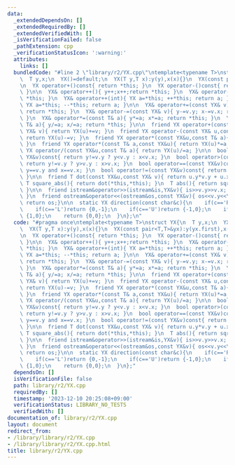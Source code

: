 ```yaml
---
data:
  _extendedDependsOn: []
  _extendedRequiredBy: []
  _extendedVerifiedWith: []
  _isVerificationFailed: false
  _pathExtension: cpp
  _verificationStatusIcon: ':warning:'
  attributes:
    links: []
  bundledCode: "#line 2 \"library/r2/YX.cpp\"\ntemplate<typename T>\nstruct YX{\n\
    \  T y,x;\n  YX()=default;\n  YX(T y,T x):y(y),x(x){}\n  YX(const pair<T,T>&yx):y(yx.first),x(yx.second){}\n\
    \n  YX operator+()const{ return *this; }\n  YX operator-()const{ return YX(-y,-x);\
    \ }\n\n  YX& operator++(){ y++;x++;return *this; }\n  YX& operator--(){ y--;x--;return\
    \ *this; }\n  YX& operator++(int){ YX a=*this; ++*this; return a; }\n  YX& operator--(int){\
    \ YX a=*this; --*this; return a; }\n\n  YX& operator+=(const YX& v){ y+=v.y; x+=v.x;\
    \ return *this; }\n  YX& operator-=(const YX& v){ y-=v.y; x-=v.x; return *this;\
    \ }\n  YX& operator*=(const T& a){ y*=a; x*=a; return *this; }\n  YX& operator/=(const\
    \ T& a){ y/=a; x/=a; return *this; }\n\n  friend YX operator+(const YX& u,const\
    \ YX& v){ return YX(u)+=v; }\n  friend YX operator-(const YX& u,const YX& v){\
    \ return YX(u)-=v; }\n  friend YX operator*(const YX&u,const T& a){ return YX(u)*=a;\
    \ }\n  friend YX operator*(const T& a,const YX&u){ return YX(u)*=a; }\n  friend\
    \ YX operator/(const YX&u,const T& a){ return YX(u)/=a; }\n\n  bool operator<(const\
    \ YX&v)const{ return y!=v.y ? y<v.y : x<v.x; }\n  bool operator>(const YX&v)const{\
    \ return y!=v.y ? y>v.y : x>v.x; }\n  bool operator==(const YX&v)const{ return\
    \ y==v.y and x==v.x; }\n  bool operator!=(const YX&v)const{ return !(*this==v);\
    \ }\n\n  friend T dot(const YX&u,const YX& v){ return u.y*v.y + u.x*v.x; }\n \
    \ T square_abs(){ return dot(*this,*this); }\n  T abs(){ return sqrt(square_abs());\
    \ }\n\n  friend istream&operator>>(istream&is,YX&v){ is>>v.y>>v.x; return is;\
    \ }\n  friend ostream&operator<<(ostream&os,const YX&v){ os<<v.y<<\" \"<<v.x;\
    \ return os;}\n\n  static YX direction(const char&c){\n    if(c=='R')return {0,1};\n\
    \    if(c=='L')return {0,-1};\n    if(c=='U')return {-1,0};\n    if(c=='D')return\
    \ {1,0};\n    return {0,0};\n  }\n};\n"
  code: "#pragma once\ntemplate<typename T>\nstruct YX{\n  T y,x;\n  YX()=default;\n\
    \  YX(T y,T x):y(y),x(x){}\n  YX(const pair<T,T>&yx):y(yx.first),x(yx.second){}\n\
    \n  YX operator+()const{ return *this; }\n  YX operator-()const{ return YX(-y,-x);\
    \ }\n\n  YX& operator++(){ y++;x++;return *this; }\n  YX& operator--(){ y--;x--;return\
    \ *this; }\n  YX& operator++(int){ YX a=*this; ++*this; return a; }\n  YX& operator--(int){\
    \ YX a=*this; --*this; return a; }\n\n  YX& operator+=(const YX& v){ y+=v.y; x+=v.x;\
    \ return *this; }\n  YX& operator-=(const YX& v){ y-=v.y; x-=v.x; return *this;\
    \ }\n  YX& operator*=(const T& a){ y*=a; x*=a; return *this; }\n  YX& operator/=(const\
    \ T& a){ y/=a; x/=a; return *this; }\n\n  friend YX operator+(const YX& u,const\
    \ YX& v){ return YX(u)+=v; }\n  friend YX operator-(const YX& u,const YX& v){\
    \ return YX(u)-=v; }\n  friend YX operator*(const YX&u,const T& a){ return YX(u)*=a;\
    \ }\n  friend YX operator*(const T& a,const YX&u){ return YX(u)*=a; }\n  friend\
    \ YX operator/(const YX&u,const T& a){ return YX(u)/=a; }\n\n  bool operator<(const\
    \ YX&v)const{ return y!=v.y ? y<v.y : x<v.x; }\n  bool operator>(const YX&v)const{\
    \ return y!=v.y ? y>v.y : x>v.x; }\n  bool operator==(const YX&v)const{ return\
    \ y==v.y and x==v.x; }\n  bool operator!=(const YX&v)const{ return !(*this==v);\
    \ }\n\n  friend T dot(const YX&u,const YX& v){ return u.y*v.y + u.x*v.x; }\n \
    \ T square_abs(){ return dot(*this,*this); }\n  T abs(){ return sqrt(square_abs());\
    \ }\n\n  friend istream&operator>>(istream&is,YX&v){ is>>v.y>>v.x; return is;\
    \ }\n  friend ostream&operator<<(ostream&os,const YX&v){ os<<v.y<<\" \"<<v.x;\
    \ return os;}\n\n  static YX direction(const char&c){\n    if(c=='R')return {0,1};\n\
    \    if(c=='L')return {0,-1};\n    if(c=='U')return {-1,0};\n    if(c=='D')return\
    \ {1,0};\n    return {0,0};\n  }\n};"
  dependsOn: []
  isVerificationFile: false
  path: library/r2/YX.cpp
  requiredBy: []
  timestamp: '2023-12-10 20:25:08+09:00'
  verificationStatus: LIBRARY_NO_TESTS
  verifiedWith: []
documentation_of: library/r2/YX.cpp
layout: document
redirect_from:
- /library/library/r2/YX.cpp
- /library/library/r2/YX.cpp.html
title: library/r2/YX.cpp
---
```

